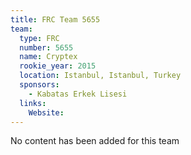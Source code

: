 ```yaml
---
title: FRC Team 5655
team:
  type: FRC
  number: 5655
  name: Cryptex
  rookie_year: 2015
  location: Istanbul, Istanbul, Turkey
  sponsors:
    - Kabatas Erkek Lisesi
  links:
    Website: 
---
```

No content has been added for this team